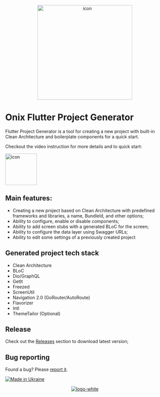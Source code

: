 <p align="center">
<a><img src="https://i.ibb.co/crD6N4B/icon.png" alt="icon" border="0" width="300" height="300"/></a>
</p>

# Onix Flutter Project Generator

Flutter Project Generator is a tool for creating a new project with built-in Clean Architecture and boilerplate components for a quick start. 

Checkout the video instruction for more details and to quick start:

<a href="(https://www.youtube.com/watch?v=lgey4r3osJI"><img src="https://i.imgur.com/GTjIxce.png" alt="icon" border="0" width="100" height="100"/></a>

## Main features:

* Creating a new project based on Clean Architecture with predefined frameworks and libraries, a name, BundleId, and other options;
* Ability to configure, enable or disable components;
* Ability to add screen stubs with a generated BLoC for the screen;
* Ability to configure the data layer using Swagger URLs;
* Ability to edit some settings of a previously created project

## Generated project tech stack

* Clean Architecture
* BLoC
* Dio/GraphQL
* GetIt
* Freezed
* ScreenUtil
* Navigation 2.0 (GoRouter/AutoRoute)
* Flavorizer
* Intl
* ThemeTailor (Optional)


## Release

Check out the [Releases](https://github.com/Onix-Systems/onix-flutter-project-generator/releases) section to download latest version;

## Bug reporting

Found a bug? 
Please [report it](https://github.com/Onix-Systems/onix-flutter-project-generator/issues).  



[![Made in Ukraine](https://img.shields.io/badge/made_in-Ukraine-ffd700.svg?labelColor=0057b7)](https://stand-with-ukraine.pp.ua)

<p align="center">
<a href="https://ibb.co/Jq7C042"><img src="https://i.ibb.co/C67WNZv/logo-white.png" alt="logo-white" border="0"></a>
</p>

